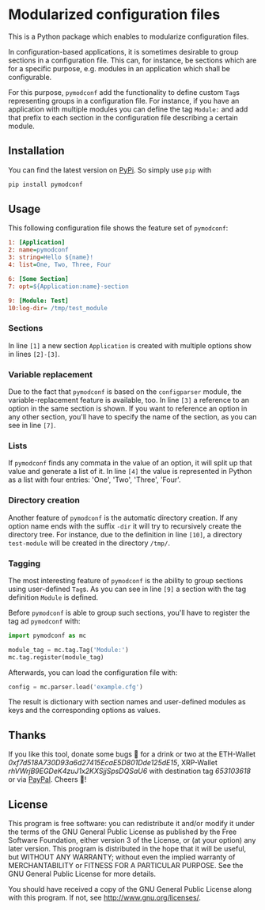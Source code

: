 # Modularized configuration files

This is a Python package which enables to modularize configuration files.

In configuration-based applications, it is sometimes desirable to group
sections in a configuration file. This can, for instance, be sections which are for a specific purpose, e.g. modules in
an application which shall be configurable.

For this purpose, `pymodconf` add the functionality to define custom `Tag`s representing groups in a configuration file.
For instance, if you have an application with multiple modules you can define the tag `Module:` and add that prefix to
each section in the configuration file describing a certain module.

## Installation

You can find the latest version on [PyPi](https://pypi.org/project/pymodconf/). So simply use `pip` with

```bash
pip install pymodconf
```

## Usage

This following configuration file shows the feature set of `pymodconf`:

```ini
1: [Application]
2: name=pymodconf
3: string=Hello ${name}!
4: list=One, Two, Three, Four

6: [Some Section]
7: opt=${Application:name}-section

9: [Module: Test]
10:log-dir= /tmp/test_module
```

### Sections

In line `[1]`  a new section `Application` is created with multiple options show in lines `[2]-[3]`.

### Variable replacement

Due to the fact that `pymodconf` is based on the `configparser` module, the variable-replacement feature is available,
too. In line `[3]` a reference to an option in the same section is shown. If you want to reference an option in any
other section, you'll have to specify the name of the section, as you can see in line `[7]`.

### Lists

If `pymodconf` finds any commata in the value of an option, it will split up that value and generate a list of it. In
line `[4]` the value is represented in Python as a list with four entries: 'One', 'Two', 'Three', 'Four'.

### Directory creation

Another feature of `pymodconf` is the automatic directory creation. If any option name ends with the suffix `-dir` it
will try to recursively create the directory tree. For instance, due to the definition in line `[10]`, a directory
`test-module` will be created in the directory `/tmp/`.

### Tagging

The most interesting feature of `pymodconf` is the ability to group sections using user-defined `Tag`s. As you can see
in line `[9]` a section with the tag definition `Module` is defined.

Before `pymodconf` is able to group such sections, you'll have to register the tag ad `pymodconf` with:

```python
import pymodconf as mc

module_tag = mc.tag.Tag('Module:')
mc.tag.register(module_tag)
```

Afterwards, you can load the configuration file with:

```python
config = mc.parser.load('example.cfg')
```

The result is dictionary with section names and user-defined modules as keys and the corresponding options as values.

## Thanks

If you like this tool, donate some bugs 💸 for a drink or two at the ETH-Wallet
*0xf7d518A730D93a6d27415EcaE5D801Dde125dE15*,
XRP-Wallet *rhVWrjB9EGDeK4zuJ1x2KXSjjSpsDQSaU6* with destination tag *653103618* or via
[PayPal](https://www.paypal.me/LarsKlitzke). Cheers 🍻!

## License

This program is free software: you can redistribute it and/or modify it under the terms of the GNU General Public
License as published by the Free Software Foundation, either version 3 of the License, or (at your option) any later
version. This program is distributed in the hope that it will be useful, but WITHOUT ANY WARRANTY; without even the
implied warranty of MERCHANTABILITY or FITNESS FOR A PARTICULAR PURPOSE.  See the GNU General Public License for more
details.

You should have received a copy of the GNU General Public License along with this program.  If not, see <http://www.gnu.org/licenses/>.

